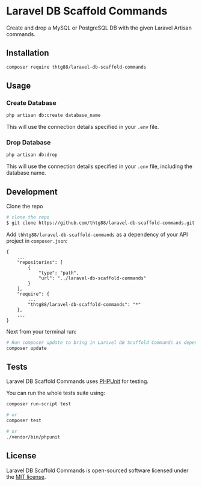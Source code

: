 # Laravel DB Scaffold Commands

Create and drop a MySQL or PostgreSQL DB with the given Laravel Artisan commands.

## Installation

```bash
composer require thtg88/laravel-db-scaffold-commands
```

## Usage

### Create Database

```bash
php artisan db:create database_name
```

This will use the connection details specified in your `.env` file.

### Drop Database

```bash
php artisan db:drop
```

This will use the connection details specified in your `.env` file, including the database name.

## Development

Clone the repo

```bash
# clone the repo
$ git clone https://github.com/thtg88/laravel-db-scaffold-commands.git
```

Add `thhtg88/laravel-db-scaffold-commands` as a dependency of your API project in `composer.json`:
```
{
    ...
    "repositories": [
        {
            "type": "path",
            "url": "../laravel-db-scaffold-commands"
        }
    ],
    "require": {
        ...
        "thtg88/laravel-db-scaffold-commands": "*"
    },
    ...
}
```

Next from your terminal run:

```bash
# Run composer update to bring in Laravel DB Scaffold Commands as dependancy
composer update
```

## Tests

Laravel DB Scaffold Commands uses [PHPUnit](https://github.com/sebastianbergmann/phpunit) for testing.

You can run the whole tests suite using:

```bash
composer run-script test

# or
composer test

# or
./vendor/bin/phpunit
```

## License

Laravel DB Scaffold Commands is open-sourced software licensed under the [MIT license](https://opensource.org/licenses/MIT).

